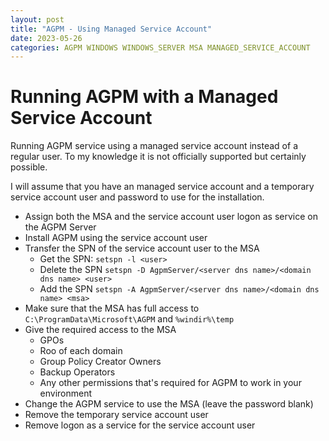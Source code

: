 ```yaml
---
layout: post
title: "AGPM - Using Managed Service Account"
date: 2023-05-26
categories: AGPM WINDOWS WINDOWS_SERVER MSA MANAGED_SERVICE_ACCOUNT
---
```


# Running AGPM with a Managed Service Account 

Running AGPM service using a managed service account instead of a regular user.
To my knowledge it is not officially supported but certainly possible.

I will assume that you have an managed service account and a temporary service account user and password to use for the installation.

- Assign both the MSA and the service account user logon as service on the AGPM Server
- Install AGPM using the service account user
- Transfer the SPN of the service account user to the MSA
    - Get the SPN: `setspn -l <user>`
    - Delete the SPN `setspn -D AgpmServer/<server dns name>/<domain dns name> <user>`
    - Add the SPN `setspn -A AgpmServer/<server dns name>/<domain dns name> <msa>`
- Make sure that the MSA has full access to `C:\ProgramData\Microsoft\AGPM` and `%windir%\temp`
- Give the required access to the MSA
    - GPOs
    - Roo of each domain
    - Group Policy Creator Owners
    - Backup Operators
    - Any other permissions that's required for AGPM to work in your environment
- Change the AGPM service to use the MSA (leave the password blank)
- Remove the temporary service account user
- Remove logon as a service for the service account user
